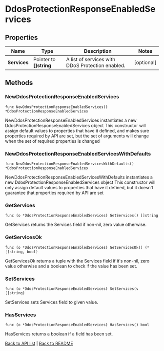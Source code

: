 # DdosProtectionResponseEnabledServices

## Properties

Name | Type | Description | Notes
------------ | ------------- | ------------- | -------------
**Services** | Pointer to **[]string** | A list of services with DDoS Protection enabled. | [optional] 

## Methods

### NewDdosProtectionResponseEnabledServices

`func NewDdosProtectionResponseEnabledServices() *DdosProtectionResponseEnabledServices`

NewDdosProtectionResponseEnabledServices instantiates a new DdosProtectionResponseEnabledServices object
This constructor will assign default values to properties that have it defined,
and makes sure properties required by API are set, but the set of arguments
will change when the set of required properties is changed

### NewDdosProtectionResponseEnabledServicesWithDefaults

`func NewDdosProtectionResponseEnabledServicesWithDefaults() *DdosProtectionResponseEnabledServices`

NewDdosProtectionResponseEnabledServicesWithDefaults instantiates a new DdosProtectionResponseEnabledServices object
This constructor will only assign default values to properties that have it defined,
but it doesn't guarantee that properties required by API are set

### GetServices

`func (o *DdosProtectionResponseEnabledServices) GetServices() []string`

GetServices returns the Services field if non-nil, zero value otherwise.

### GetServicesOk

`func (o *DdosProtectionResponseEnabledServices) GetServicesOk() (*[]string, bool)`

GetServicesOk returns a tuple with the Services field if it's non-nil, zero value otherwise
and a boolean to check if the value has been set.

### SetServices

`func (o *DdosProtectionResponseEnabledServices) SetServices(v []string)`

SetServices sets Services field to given value.

### HasServices

`func (o *DdosProtectionResponseEnabledServices) HasServices() bool`

HasServices returns a boolean if a field has been set.


[Back to API list](../README.md#documentation-for-api-endpoints) | [Back to README](../README.md)


